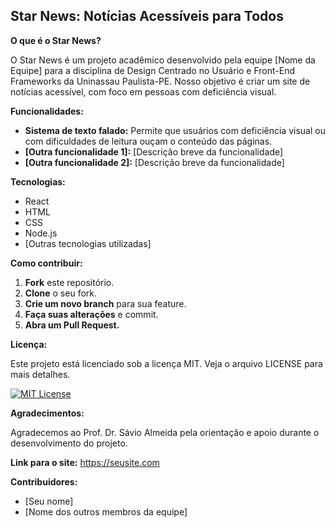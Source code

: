 ## Star News: Notícias Acessíveis para Todos

**O que é o Star News?**

O Star News é um projeto acadêmico desenvolvido pela equipe [Nome da Equipe] para a disciplina de Design Centrado no Usuário e Front-End Frameworks da Uninassau Paulista-PE. Nosso objetivo é criar um site de notícias acessível, com foco em pessoas com deficiência visual.

**Funcionalidades:**

* **Sistema de texto falado:** Permite que usuários com deficiência visual ou com dificuldades de leitura ouçam o conteúdo das páginas.
* **[Outra funcionalidade 1]:** [Descrição breve da funcionalidade]
* **[Outra funcionalidade 2]:** [Descrição breve da funcionalidade]

**Tecnologias:**

* React
* HTML
* CSS
* Node.js
* [Outras tecnologias utilizadas]

**Como contribuir:**

1. **Fork** este repositório.
2. **Clone** o seu fork.
3. **Crie um novo branch** para sua feature.
4. **Faça suas alterações** e commit.
5. **Abra um Pull Request.**

**Licença:**

Este projeto está licenciado sob a licença MIT. Veja o arquivo LICENSE para mais detalhes.

[![MIT License](https://img.shields.io/apm/l/vim?style=flat-square)](https://github.com/opensource/licenses/blob/master/MIT)

**Agradecimentos:**

Agradecemos ao Prof. Dr. Sávio Almeida pela orientação e apoio durante o desenvolvimento do projeto.

**Link para o site:** https://seusite.com

**Contribuidores:**

* [Seu nome]
* [Nome dos outros membros da equipe]
